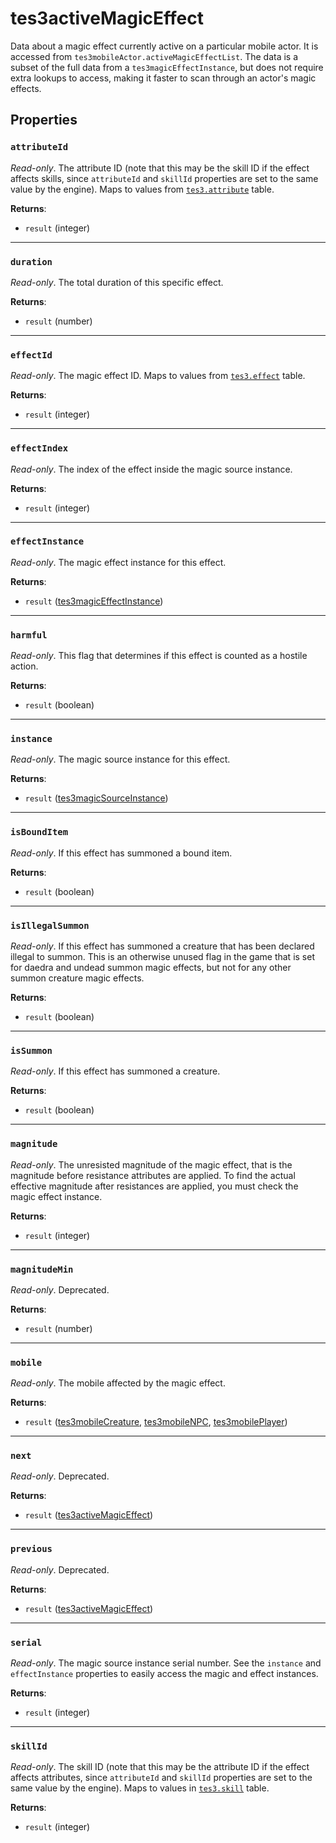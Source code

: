 # tes3activeMagicEffect
<div class="search_terms" style="display: none">tes3activemagiceffect, activemagiceffect</div>

<!---
	This file is autogenerated. Do not edit this file manually. Your changes will be ignored.
	More information: https://github.com/MWSE/MWSE/tree/master/docs
-->

Data about a magic effect currently active on a particular mobile actor. It is accessed from `tes3mobileActor.activeMagicEffectList`. The data is a subset of the full data from a `tes3magicEffectInstance`, but does not require extra lookups to access, making it faster to scan through an actor's magic effects.

## Properties

### `attributeId`
<div class="search_terms" style="display: none">attributeid</div>

*Read-only*. The attribute ID (note that this may be the skill ID if the effect affects skills, since `attributeId` and `skillId` properties are set to the same value by the engine). Maps to values from [`tes3.attribute`](https://mwse.github.io/MWSE/references/attributes/) table.

**Returns**:

* `result` (integer)

***

### `duration`
<div class="search_terms" style="display: none">duration</div>

*Read-only*. The total duration of this specific effect.

**Returns**:

* `result` (number)

***

### `effectId`
<div class="search_terms" style="display: none">effectid</div>

*Read-only*. The magic effect ID. Maps to values from [`tes3.effect`](https://mwse.github.io/MWSE/references/magic-effects/) table.

**Returns**:

* `result` (integer)

***

### `effectIndex`
<div class="search_terms" style="display: none">effectindex</div>

*Read-only*. The index of the effect inside the magic source instance.

**Returns**:

* `result` (integer)

***

### `effectInstance`
<div class="search_terms" style="display: none">effectinstance</div>

*Read-only*. The magic effect instance for this effect.

**Returns**:

* `result` ([tes3magicEffectInstance](../types/tes3magicEffectInstance.md))

***

### `harmful`
<div class="search_terms" style="display: none">harmful</div>

*Read-only*. This flag that determines if this effect is counted as a hostile action.

**Returns**:

* `result` (boolean)

***

### `instance`
<div class="search_terms" style="display: none">instance</div>

*Read-only*. The magic source instance for this effect.

**Returns**:

* `result` ([tes3magicSourceInstance](../types/tes3magicSourceInstance.md))

***

### `isBoundItem`
<div class="search_terms" style="display: none">isbounditem, bounditem</div>

*Read-only*. If this effect has summoned a bound item.

**Returns**:

* `result` (boolean)

***

### `isIllegalSummon`
<div class="search_terms" style="display: none">isillegalsummon, illegalsummon</div>

*Read-only*. If this effect has summoned a creature that has been declared illegal to summon. This is an otherwise unused flag in the game that is set for daedra and undead summon magic effects, but not for any other summon creature magic effects.

**Returns**:

* `result` (boolean)

***

### `isSummon`
<div class="search_terms" style="display: none">issummon, summon</div>

*Read-only*. If this effect has summoned a creature.

**Returns**:

* `result` (boolean)

***

### `magnitude`
<div class="search_terms" style="display: none">magnitude</div>

*Read-only*. The unresisted magnitude of the magic effect, that is the magnitude before resistance attributes are applied. To find the actual effective magnitude after resistances are applied, you must check the magic effect instance.

**Returns**:

* `result` (integer)

***

### `magnitudeMin`
<div class="search_terms" style="display: none">magnitudemin</div>

*Read-only*. Deprecated.

**Returns**:

* `result` (number)

***

### `mobile`
<div class="search_terms" style="display: none">mobile</div>

*Read-only*. The mobile affected by the magic effect.

**Returns**:

* `result` ([tes3mobileCreature](../types/tes3mobileCreature.md), [tes3mobileNPC](../types/tes3mobileNPC.md), [tes3mobilePlayer](../types/tes3mobilePlayer.md))

***

### `next`
<div class="search_terms" style="display: none">next</div>

*Read-only*. Deprecated.

**Returns**:

* `result` ([tes3activeMagicEffect](../types/tes3activeMagicEffect.md))

***

### `previous`
<div class="search_terms" style="display: none">previous</div>

*Read-only*. Deprecated.

**Returns**:

* `result` ([tes3activeMagicEffect](../types/tes3activeMagicEffect.md))

***

### `serial`
<div class="search_terms" style="display: none">serial</div>

*Read-only*. The magic source instance serial number. See the `instance` and `effectInstance` properties to easily access the magic and effect instances.

**Returns**:

* `result` (integer)

***

### `skillId`
<div class="search_terms" style="display: none">skillid</div>

*Read-only*. The skill ID (note that this may be the attribute ID if the effect affects attributes, since `attributeId` and `skillId` properties are set to the same value by the engine). Maps to values in [`tes3.skill`](https://mwse.github.io/MWSE/references/skills/) table.

**Returns**:

* `result` (integer)

